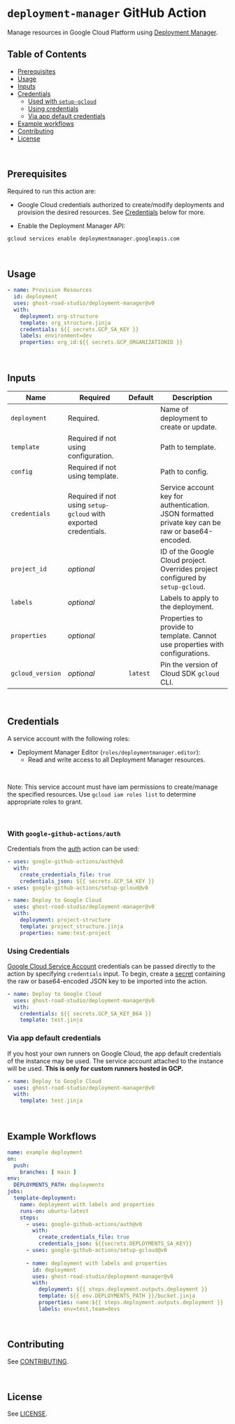 <!--
 Copyright 2022 Ghost Road Studio

  Licensed under the Apache License, Version 2.0 (the "License");
  you may not use this file except in compliance with the License.
  You may obtain a copy of the License at

    http://www.apache.org/licenses/LICENSE-2.0

  Unless required by applicable law or agreed to in writing, software
  distributed under the License is distributed on an "AS IS" BASIS,
  WITHOUT WARRANTIES OR CONDITIONS OF ANY KIND, either express or implied.
  See the License for the specific language governing permissions and
  limitations under the License.
-->

# `deployment-manager` GitHub Action

Manage resources in Google Cloud Platform using [Deployment Manager][deployment-manager].

## Table of Contents

* [Prerequisites](#prerequisites)
* [Usage](#usage)
* [Inputs](#inputs)
* [Credentials](#credentials)
  * [Used with `setup-gcloud`](#with-setup-gcloud)
  * [Using credentials](#using-credentials)
  * [Via app default credentials](#via-app-default-credentials)
* [Example workflows](#examples)
* [Contributing](#contributing)
* [License](#license)

<br/>

## Prerequisites

Required to run this action are:

* Google Cloud credentials authorized to create/modify deployments and provision the desired resources. See [Credentials](#credentials) below for more.

* Enable the Deployment Manager API:
```bash
gcloud services enable deploymentmanager.googleapis.com
```
<br/>

## Usage

```yaml
- name: Provision Resources
  id: deployment
  uses: ghost-road-studio/deployment-manager@v0
  with:
    deployment: org-structure
    template: org_structure.jinja
    credentials: ${{ secrets.GCP_SA_KEY }}
    labels: environment=dev
    properties: org_id:${{ secrets.GCP_ORGANIZATIONID }}
```
<br/>

## Inputs

| Name | Required | Default | Description |
| ---- | -------- | ------- | ----------- |
| `deployment` | Required. | | Name of deployment to create or update. |
| `template` | Required if not using configuration. | | Path to template. |
| `config` | Required if not using template. | | Path to config. |
| `credentials` | Required if not using `setup-gcloud` with exported credentials. | | Service account key for authentication. JSON formatted private key can be raw or base64-encoded. |
| `project_id` | _optional_ | | ID of the Google Cloud project. Overrides project configured by `setup-gcloud`. |
| `labels` | _optional_ | | Labels to apply to the deployment. |
| `properties` | _optional_ | | Properties to provide to template. Cannot use properties with configurations. |
| `gcloud_version` | _optional_ | `latest` | Pin the version of Cloud SDK `gcloud` CLI. |

<br/>

## Credentials

A service account with the following roles:

- Deployment Manager Editor (`roles/deploymentmanager.editor`):
  - Read and write access to all Deployment Manager resources.

<br/>

Note: This service account must have iam permissions to create/manage the specified resources. Use `gcloud iam roles list` to determine appropriate roles to grant.

<br/>

### With `google-github-actions/auth`

Credentials from the [auth][auth] action can be used:

```yaml
- uses: google-github-actions/auth@v0
  with:
    create_credentials_file: true
    credentials_json: ${{ secrets.GCP_SA_KEY }}
- uses: google-github-actions/setup-gcloud@v0

- name: Deploy to Google Cloud
  uses: ghost-road-studio/deployment-manager@v0
  with:
    deployment: project-structure
    template: project_structure.jinja
    properties: name:test-project
```

### Using Credentials

[Google Cloud Service Account][sa] credentials can be passed directly to the action by specifying `credentials` input. To begin, create a [secret][github-secret] containing the raw or base64-encoded JSON key to be imported into the action.

```yaml
- name: Deploy to Google Cloud
  uses: ghost-road-studio/deployment-manager@v0
  with:
    credentials: ${{ secrets.GCP_SA_KEY_B64 }}
    template: test.jinja
```

### Via app default credentials

If you host your own runners on Google Cloud, the app default credentials of the instance may be used. The service account attached to the instance will be used. **This is only for custom runners hosted in GCP.**

```yaml
- name: Deploy to Google Cloud
  uses: ghost-road-studio/deployment-manager@v0
  with:
    template: test.jinja
```
<br/>

## Example Workflows

```yaml
name: example deployment
on:
  push:
    branches: [ main ]
env:
  DEPLOYMENTS_PATH: deployments
jobs:
  template-deployment:
    name: deployment with labels and properties
    runs-on: ubuntu-latest
    steps:
      - uses: google-github-actions/auth@v0
        with:
          create_credentials_file: true
          credentials_json: ${{secrets.DEPLOYMENTS_SA_KEY}}
      - uses: google-github-actions/setup-gcloud@v0
      
      - name: deployment with labels and properties
        id: deployment
        uses: ghost-road-studio/deployment-manager@v0
        with:
          deployment: ${{ steps.deployment.outputs.deployment }}
          template: ${{ env.DEPLOYMENTS_PATH }}/bucket.jinja
          properties: name:${{ steps.deployment.outputs.deployment }}
          labels: env=test,team=devs
```
<br/>

## Contributing

See [CONTRIBUTING](../../../.github/tree/main/docs/CONTRIBUTING.md).

<br/>

## License

See [LICENSE](LICENSE).

[deployment-manager]: https://cloud.google.com/deployment-manager/docs
[github-secret]: https://docs.github.com/en/actions/security-guides/encrypted-secrets
[sa]: https://cloud.google.com/iam/docs/creating-managing-service-accounts
[auth]: https://github.com/google-github-actions/auth